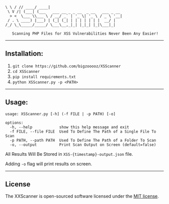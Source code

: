  ```__   __ _____ _____                                 
 \ \ / // ____/ ____|                                
  \ V /| (___| (___   ___ __ _ _ __  _ __   ___ _ __ 
   > <  \___ \\___ \ / __/ _` | '_ \| '_ \ / _ \ '__|
  / . \ ____) |___) | (_| (_| | | | | | | |  __/ |   
 /_/ \_\_____/_____/ \___\__,_|_| |_|_| |_|\___|_|  

    Scanning PHP Files for XSS Vulnerabilities Never Been Any Easier!
 ```    

-----


## Installation:

1. `git clone https://github.com/bigzooooz/XSScanner`
2. `cd XSScanner`
3. `pip install requirements.txt`
4. `python XSScanner.py -p <PATH>`

-----


## Usage:
```
usage: XSScanner.py [-h] (-f FILE | -p PATH) [-o]

options:
  -h, --help            show this help message and exit
  -f FILE, --file FILE  Used To Define The Path of a Single File To Scan
  -p PATH, --path PATH  Used To Define The Path of a Folder To Scan
  -o, --output          Print Scan Output on Screen (default=false)
```

All Results Will Be Stored in `XSS-{timestamp}-output.json` file.

Adding `-o` flag will print results on screen.

-----
## License
The XXScanner is open-sourced software licensed under the [MIT license](https://opensource.org/licenses/MIT).